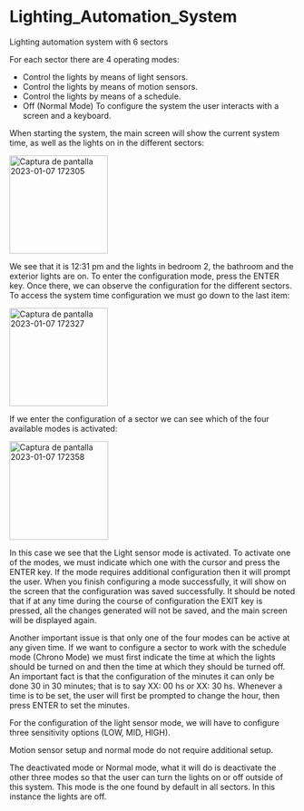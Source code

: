 # Lighting_Automation_System
Lighting automation system with 6 sectors

For each sector there are 4 operating modes:
- Control the lights by means of light sensors.
- Control the lights by means of motion sensors.
- Control the lights by means of a schedule.
- Off (Normal Mode)
To configure the system the user interacts with a screen and a keyboard.

When starting the system, the main screen will show the current system time, as well as the lights on in the different sectors:

<img width="173" alt="Captura de pantalla 2023-01-07 172305" src="https://user-images.githubusercontent.com/56457143/211169133-c323c613-b776-4944-a2de-633cebd0cce4.png">

We see that it is 12:31 pm and the lights in bedroom 2, the bathroom and the exterior lights are on.
To enter the configuration mode, press the ENTER key. Once there, we can observe the configuration for the different sectors.
To access the system time configuration we must go down to the last item:

<img width="173" alt="Captura de pantalla 2023-01-07 172327" src="https://user-images.githubusercontent.com/56457143/211169172-5624234b-3fed-4809-babb-19a349f341fb.png">

If we enter the configuration of a sector we can see which of the four available modes is activated:

<img width="174" alt="Captura de pantalla 2023-01-07 172358" src="https://user-images.githubusercontent.com/56457143/211169195-0e4d4b7e-6c48-4407-837e-fd06a5750791.png">

In this case we see that the Light sensor mode is activated.
To activate one of the modes, we must indicate which one with the cursor and press the ENTER key. If the mode requires additional configuration then it will prompt the user. When you finish configuring a mode successfully, it will show on the screen that the configuration was saved successfully.
It should be noted that if at any time during the course of configuration the EXIT key is pressed, all the changes generated will not be saved, and the main screen will be displayed again.

Another important issue is that only one of the four modes can be active at any given time.
If we want to configure a sector to work with the schedule mode (Chrono Mode) we must first indicate the time at which the lights should be turned on and then the time at which they should be turned off. An important fact is that the configuration
of the minutes it can only be done 30 in 30 minutes; that is to say XX: 00 hs or XX: 30 hs.
Whenever a time is to be set, the user will first be prompted to change the hour, then press ENTER to set the minutes.

For the configuration of the light sensor mode, we will have to configure three sensitivity options (LOW, MID, HIGH).

Motion sensor setup and normal mode do not require additional setup.

The deactivated mode or Normal mode, what it will do is deactivate the other three modes so that the user can turn the lights on or off outside of this system.
This mode is the one found by default in all sectors. In this instance the lights are off.
